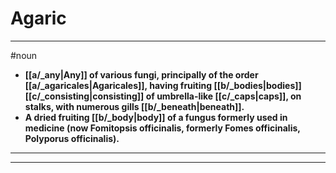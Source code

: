 # Agaric
---
#noun
- **[[a/_any|Any]] of various fungi, principally of the order [[a/_agaricales|Agaricales]], having fruiting [[b/_bodies|bodies]] [[c/_consisting|consisting]] of umbrella-like [[c/_caps|caps]], on stalks, with numerous gills [[b/_beneath|beneath]].**
- **A dried fruiting [[b/_body|body]] of a fungus formerly used in medicine (now Fomitopsis officinalis, formerly Fomes officinalis, Polyporus officinalis).**
---
---
